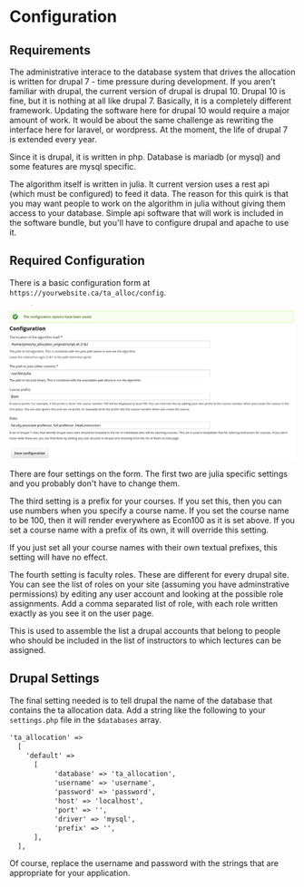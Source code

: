 # Configuration

## Requirements

The administrative interace to the database system that drives the allocation is written for drupal 7 - time pressure during development.  If you aren't familiar with drupal, the current version of drupal is drupal 10.  Drupal 10 is fine, but it is nothing at all like drupal 7.  Basically, it is a completely different framework.  Updating the software here for drupal 10 would require a major amount of work. It would be about the same challenge as rewriting the interface here for laravel, or wordpress.   At the moment, the life of drupal 7 is extended every year.

Since it is drupal, it is written in php.  Database is mariadb (or mysql) and some features are mysql specific.

The algorithm itself is written in julia.  It current version uses a rest api (which must be configured) to feed it data.  The reason for this quirk is that you 
may want people to work on the algorithm in julia without giving them access to your database.  Simple api software that will work is included in the software bundle, but you'll have to configure drupal and apache to use it.

## Required Configuration

There is a basic configuration form at `https://yourwebsite.ca/ta_alloc/config`.

![alt](../assets/config.png "Configuration")

There are four settings on the form.  The first two are julia specific settings and you probably don't have to change them. 

The third setting is a prefix for your courses.  If you set this, then you can use numbers when you specify a course name.  If you set the course name to be 100, then it will render everywhere as Econ100 as it is set above.  If you set a course name with a prefix of its own, it will override this setting.

If you just set all your course names with their own textual prefixes, this setting will have no effect.

The fourth setting is faculty roles.  These are different for every drupal site.  You can see the list of roles on your site (assuming you have adminstrative permissions) by editing any user account and looking at the possible role assignments.  Add a comma separated list of role, with each role written exactly as you see it on the user page.

This is used to assemble the list a drupal accounts that belong to people who should be included in the list of instructors to which lectures can be assigned.

## Drupal Settings

The final setting needed is to tell drupal the name of the database that contains the ta allocation data.  Add a string like the following to your `settings.php` file in the `$databases` array.
```
'ta_allocation' => 
  [
    'default' => 
      [
           'database' => 'ta_allocation',
           'username' => 'username',
           'password' => 'password',
           'host' => 'localhost',
           'port' => '',
           'driver' => 'mysql',
           'prefix' => '',
      ],
  ],

```
Of course, replace the username and password with the strings that are appropriate for your application. 